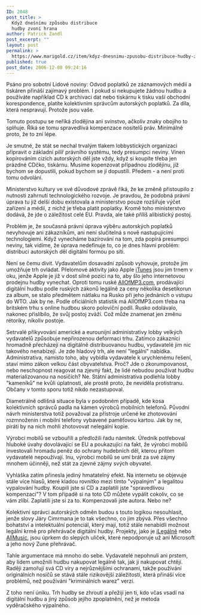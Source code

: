 ```yaml
---
ID: 2048
post_title: >
  Když dnešnímu způsobu distribuce
  hudby zvoní hrana
author: Patrick Zandl
post_excerpt: ""
layout: post
permalink: >
  https://www.marigold.cz/item/kdyz-dnesnimu-zpusobu-distribuce-hudby-zvoni-hrana
published: true
post_date: 2006-12-08 09:24:16
---
```

<texy>Psáno pro sobotní Lidové noviny: Odvod poplatků ze záznamových médií a tiskáren přináší zajímavý problém. I pokud si nekupujete žádnou hudbu a používáte například CD k archivaci dat nebo tiskárnu k tisku vaší obchodní korespondence, platíte kolektivním správcům autorských poplatků. Za díla, která nespravují. Protože jsou vaše.

Tomuto postupu se neříká zlodějina ani svinstvo, ačkoliv znaky obojího to splňuje. Říká se tomu spravedlivá kompenzace nositelů práv. Minimálně proto, že to zní lépe.

<!--more-->

Je smutné, že stát se nechal trvalým tlakem lobbystických organizací připravit o základní pilíř právního systému, tedy presumpci neviny. Vinen kopírováním cizích autorských děl jste vždy, když si koupíte třeba jen prázdné CDčko, tiskárnu. Musíme kopenzovat případnou zlodějinu, jíž bychom se dopustili, pokud bychom se jí dopustili. Předem - a není proti tomu odvolání.

Ministerstvo kultury ve své důvodové zprávě říká, že ke změně přistoupilo z nutnosti zahrnutí technologického rozvoje. Je pravdou, že podobná právní úprava tu již delší dobu existovala a ministerstvo pouze rozšiřuje výčet zařízení a médií, z nichž je třeba platit poplatky. Kromě toho ministerstvo dodává, že jde o záležitost celé EU. Pravda, ale také příliš alibistický postoj.

Problém je, že současná právní úprava výběru autorských poplatků nevyhovuje ani zákazníkům, ani není slučitelná s nově nastupujícími technologiemi. Když vynecháme bazírování na tom, zda popírá presumpci neviny, tak vidíme, že úprava nedefinuje to, co je dnes hlavní problém: distribuci autorských děl digitální formou po síti.

Není se čemu divit. Vydavatelům dosavadní způsob vyhovuje, protože jim umožňuje trh ovládat. Přelomové aktivity jako Apple <a href="http://www.itunes.com">iTunes</a> jsou jim trnem v oku, jenže Apple je již v dost silné pozici na to, aby šlo jeho internetovou prodejnu hudby vynechat. Oproti tomu ruské <a href="http://www.AllOfMP3.com">AllOfMP3.com</a>, prodávající digitální hudbu podle ruských zákonů legálně za ceny několika desetikorun za album, se stalo předmětem nátlaku na Rusko při jeho jednáních o vstupu do WTO. Jak by ne. Podle oficiálních statistik má AllOfMP3.com třeba na britském trhu s online hudbou skoro poloviční podíl. Rusko odolávalo, nakonec přislíbilo, že svůj postoj zváží. Což může znamenat jen změnu rétoriky, nikoliv postoje.

Setrvalé přikyvování americké a eurounijní administrativy lobby velkých vydavatelů způsobuje nepřirozenou deformaci trhu. Zatímco zákazníci hromadně přecházejí na digitálně distribuovanou hudbu, vydavatelé jim nic takového nenabízejí. Je zde hladový trh, ale není "legální" nabídka. Administrativa, namísto toho, aby vybídla vydavatele k urychlenému řešení, staví mimo zákon velkou část obyvatelstva. Proč? Jde o zkorumpovanost, nebo neschopnost reagovat na zjevný fakt, že lidé nebudou používat hudbu materializovanou na nosičích?  Ne. Státní administrativa podlehla lobby "kameníků" ne kvůli úplatnosti, ale prostě proto, že neviděla protistranu. Občany v tomto sporu totiž nikdo nezastupoval.

Diametrálně odlišná situace byla v podobném případě, kde kosa kolektivních správců padla na kámen výrobců mobilních telefonů. Původní návrh ministerstva totiž považoval za přístroje určené ke zhotovování rozmnoženin i mobilní telefony vybavené paměťovou kartou. Jak by ne, piráti by na nich mohli zhotovovat nelegální kopie.

Výrobci mobilů se vzbouřili a předložili řadu námitek.  Úředník potřeboval hluboké úvahy dovolávající se EU a poukazující na fakt, že výrobci mobilů investovali hromadu peněz do ochrany hudebních děl, kterou přitom vydavatelé nepoužívají. Inu, výrobci mobilů se umí brát za své zájmy mnohem účinněji, než stát za zjevné zájmy svých obyvatel.

Vyhláška zatím přinesla jediný hmatatelný efekt. Na internetu se objevuje stále více hlasů, které kladou rovnítko mezi tímto "výpalným" a legalitou vypalování hudby. Koupili jste si CD a zaplatili jste "spravedlivou kompenzaci"? V tom případě si na toto CD můžete vypálit cokoliv, co se vám zlíbí. Zaplatili jste si za to. Kompenzovali jste autora. Nebo ne?

Kolektivní správci autorských odměn budou s touto logikou nesouhlasit, jenže slovy Járy Cimrmana je to tak všechno, co jim zbývá. Přes všechno bohatství a intelektuální potenciál, který mají, totiž stále nenabídli možnost legální krmě pro přehrávače digitální hudby. Projekty, jako je <a href="http://www.i-legalne.cz">iLegálně</a> nebo <a href="http://www.allmusic.cz">AllMusic</a>, jsou úprkem do slepých uliček, které nepodporuje už ani Microsoft a jeho nový Zune přehrávač.

Tahle argumentace má mnoho do sebe. Vydavatelé nepohnuli ani prstem, aby lidem umožnili hudbu nakupovat legálně tak, jak ji nakupovat chtějí. Raději zamořují svá CD viry a nejrůznějšími ochranami, takže používání originálních nosičů se stává stále rizikovější záležitostí, která přináší více problémů, než používáni "kriminálních warez" verzí.

Z toho není úniku. Trh hudby se zhroutí a přežijí jen ti, kdo včas vsadí na digitální hudbu a jiný způsob jejího zpoplatnění, než je metoda vyděračského výpalného.